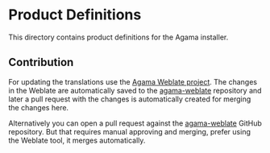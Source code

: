 # Product Definitions

This directory contains product definitions for the Agama installer.

## Contribution

For updating the translations use the [Agama Weblate
project](https://l10n.opensuse.org/projects/agama/agama-products/). The changes
in the Weblate are automatically saved to the
[agama-weblate](https://github.com/openSUSE/agama-weblate/products) repository
and later a pull request with the changes is automatically created for merging
the changes here.

Alternatively you can open a pull request against the
[agama-weblate](https://github.com/openSUSE/agama-weblate/products) GitHub
repository. But that requires manual approving and merging, prefer using the
Weblate tool, it merges automatically.
